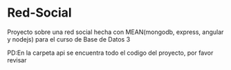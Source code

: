 # Red-Social
Proyecto sobre una red social hecha con MEAN(mongodb, express, angular y nodejs) para el curso de Base de Datos 3

PD:En la carpeta api se encuentra todo el codigo del proyecto, por favor revisar
